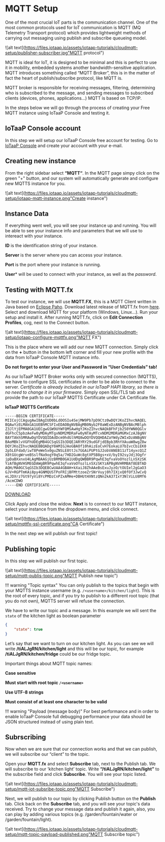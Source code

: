 # MQTT Setup

One of the most crucial IoT parts is the communication channel. One of the most common protocols used for IoT communication is MQTT (MQ Telemetry Transport protocol) which provides lightweight methods of carrying out messaging using publish and subscribe queueing model.

![alt text](https://files.iotaap.io/assets/iotaap-tutorials/cloudmqtt-setup/publisher-subscriber.jpg"MQTT protocol")

MQTT is ideal for IoT, it is designed to be minimal and this is perfect to use it in mobility, embedded systems another bandwidth-sensitive application. MQTT introduces something called “MQTT Broker”, this is in the matter of fact the heart of publish/subscribe protocol, like MQTT is.

MQTT broker is responsible for receiving messages, filtering, determining who is subscribed to the message, and sending messages to subscribed clients (devices, phones, applications…) MQTT is based on TCP/IP.

In the steps below we will go through the process of creating your Free MQTT instance using IoTaaP Console and testing it.

## IoTaaP Console account

In this step we will setup our IoTaaP Console free account for testing. Go to [IoTaaP Console](https://console.iotaap.io/auth/register) and create your account with your e-mail.

## Creating new instance

From the right sidebar select **“MQTT“**. In the MQTT page simpy click on the green "+" button, and our system will automatically generate and configure new MQTTS instance for you. 

![alt text](https://files.iotaap.io/assets/iotaap-tutorials/cloudmqtt-setup/iotaap-mqtt-instance.png"Create instance")


## Instance Data

If everything went well, you will see your instance up and running. You will be able to see your instance info and parameters that we will use to intereact with your instance.

**ID** is the identification string of your instance.

**Server** is the server where you can access your instance.

**Port** is the port where your instance is running.

**User*** will be used to connect with your instance, as well as the *password*.

## Testing with MQTT.fx

To test our instance, we will use **MQTT.FX**, this  is a MQTT Client written in Java based on [Eclipse Paho](http://www.eclipse.org/paho/). Download latest release of MQTT.fx from [here](https://mqttfx.jensd.de/index.php/download). Select and download MQTT for your platform (Windows, Linux…). Run your setup and install it. After running MQTT.fx, click on **Edit Connection Profiles**, cog, next to the Connect button.

![alt text](https://files.iotaap.io/assets/iotaap-tutorials/cloudmqtt-setup/iotaap-configure-mqttfx.png"MQTT FX")

This is the place where we will add our new MQTT connection. Simply click on the **+** button in the bottom left corner and fill your new profile with the data from IoTaaP Console MQTT instance info.


**Do not forget to enter your User and Password in “User Credentials” tab!**

As our IoTaaP MQTT Broker works only with secured connection (MQTTS), we have to configure SSL certificates in order to be able to connect to the server. *Certificate is already included in our IoTaaP HAPI library, so there is no need to change it in your firmware*. 
Simply open SSL/TLS tab and provide the path to our IoTaaP MQTTS Certificate under CA Certificate file. 

**IoTaaP MQTTS Certificate**

```
-----BEGIN CERTIFICATE-----
MIICojCCAgugAwIBAgIUD0bLdOOSIu4SejMW9Pb7pD9Ctz0wDQYJKoZIhvcNAQEL
BQAwYzELMAkGA1UEBhMCSFIxEDAOBgNVBAgMB0Nyb2F0aWExDzANBgNVBAcMBlph
Z3JlYjEPMA0GA1UECgwGSW9UYWFQMSAwHgYJKoZIhvcNAQkBFhFjb250YWN0QGlv
dGFhcC5pbzAeFw0yMDAyMTgxNDM2MDRaFw0yNTAyMTcxNDM2MDRaMGMxCzAJBgNV
BAYTAkhSMRAwDgYDVQQIDAdDcm9hdGlhMQ8wDQYDVQQHDAZaYWdyZWIxDzANBgNV
BAoMBklvVGFhUDEgMB4GCSqGSIb3DQEJARYRY29udGFjdEBpb3RhYXAuaW8wgZ8w
DQYJKoZIhvcNAQEBBQADgY0AMIGJAoGBAOf10hAizEoCvH7EokaLU7bIvcCbiEK0
2p5LEFdaO/iwT8PeWe5x0guZNSLE8ttJs7GGAiPUPtGJ2obVANEB11zT14yxcQ1Z
X8tGUcgWrveBSslfNa9ogY0q5a/7HD2GuWc8gtXP5B8gs+xV/byI92syJdj3Ogfr
jpDaBXxnxU4LAgMBAAGjUzBRMB0GA1UdDgQWBBR9PqwhE3qfvaVoOYozlLn5XzSK
YzAfBgNVHSMEGDAWgBR9PqwhE3qfvaVoOYozlLn5XzSKYzAPBgNVHRMBAf8EBTAD
AQH/MA0GCSqGSIb3DQEBCwUAA4GBAH+kXaiJ8ZhAAeBsExuJyzO/tOUIel2gGaO3
GJV+RGPTmKAi8py4GNMQUSTPoFRIjBFMttzoeZrSNrVuyj0h7IXjxQ0fOf3JwCvQ
eLJDXrz7Gt97yVi8YcPMDzCnPZxAMHe+DBHUtHXNtzQNn2kA37IxY3NlViLU8Mf6
/AcmCDWO
-----END CERTIFICATE-----
```

[DOWNLOAD](https://files.iotaap.io/assets/iotaap-tutorials/cloudmqtt-setup/iotaap_mqtts_certificate.pem)


Click Apply and close the widow. **Next** is to connect to our MQTT instance, select your instance from the dropdown menu, and click connect.

![alt text](https://files.iotaap.io/assets/iotaap-tutorials/cloudmqtt-setup/mqttfx-ssl-certificate.png"CA Certificate")

In the next step we will publish our first topic!

## Publishing topic

In this step we will publish our first topic.

![alt text](https://files.iotaap.io/assets/iotaap-tutorials/cloudmqtt-setup/mqtt-publis-topic.png"MQTT Publish new topic")

!!! warning "Topic syntax"
    You can only publish to the topics that begin with your MQTTS instance username (e.g. `/<username>/kitchen/light`). This is the root of every topic, and
    if you try to publish to a different root topic (that you do not own), MQTTS server will refuse the connection.

We have to write our topic and a message. In this example we will sent the `state` of the kitchen light as boolean parameter

``` json
{
	"state": true
}
```

Let’s say that we want to turn on our kitchen light. As you can see we will write **/tiALJgRN/kitchen/light** and this will be our topic, for example **/tiALJgRN/kitchen/fridge** could be our fridge topic.

Important things about MQTT topic names:

**Case sensitive**

**Must start with root topic `/<username>`**

**Use UTF-8 strings**

**Must consist of at least one character to be valid**

!!! warning "Payload (message body)"
    For best performance and in order to enable IoTaaP Console full debugging performance your data should be JSON structured instead of using plain text.


## Subrscribing

Now when we are sure that our connection works and that we can publish, we will subscribe our “client” to the topic.

Open your **MQTT.fx** and select **Subscribe** tab, next to the Publish tab. We will subscribe to our ‘kitchen light’ topic. Write **“/tiALJgRN/kitchen/light”** to the subscribe field and click **Subscribe**. You will see your topic listed.

![alt text](https://files.iotaap.io/assets/iotaap-tutorials/cloudmqtt-setup/mqtt-iot-subsribe-topic.png"MQTT Subscribe")

Next, we will publish to our topic by clicking Publish button on the **Publish** tab. Click back on the **Subscribe** tab, and you will see your topic's data received. Try to change your message data and publish it again, also, you can play by adding various topics (e.g. /garden/fountain/water or /garden/fountain/light).

![alt text](https://files.iotaap.io/assets/iotaap-tutorials/cloudmqtt-setup/mqtt-topic-payload-published.png"MQTT Subscribe topic")